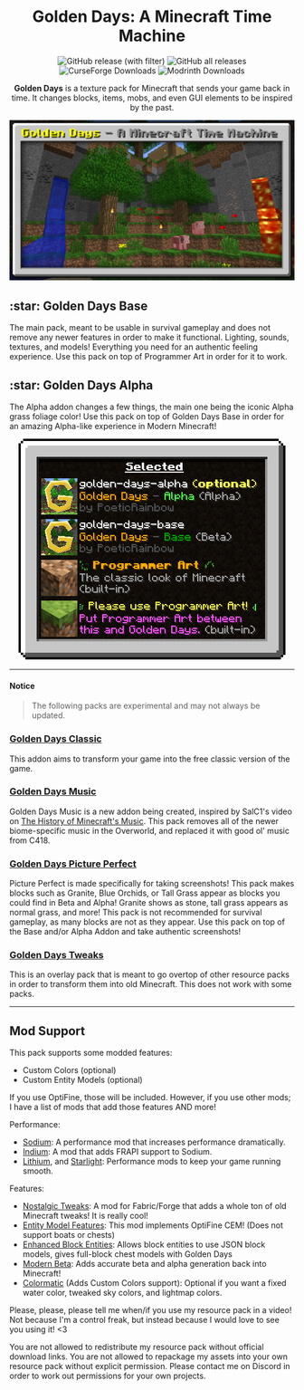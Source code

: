 <div align="center">
    <h1>
        Golden Days: A Minecraft Time Machine
    </h1>
    <img alt="GitHub release (with filter)" src="https://img.shields.io/github/v/release/PoeticRainbow/golden-days?style=plastic&label=latest&link=https%3A%2F%2Fgithub.com%2FPoeticRainbow%2Fgolden-days">
    <img alt="GitHub all releases" src="https://img.shields.io/github/downloads/PoeticRainbow/golden-days/total?style=plastic&logo=github&label=GitHub&link=https%3A%2F%2Fgithub.com%2FPoeticRainbow%2Fgolden-days">
    <img alt="CurseForge Downloads" src="https://img.shields.io/curseforge/dt/384081?style=plastic&logo=curseforge&label=CurseForge&color=F16436&link=https%3A%2F%2Flegacy.curseforge.com%2Fminecraft%2Ftexture-packs%2Fgolden-days">
    <img alt="Modrinth Downloads" src="https://img.shields.io/modrinth/dt/BFzJ6aQL?style=plastic&logo=modrinth&label=Modrinth&link=https%3A%2F%2Fmodrinth.com%2Fresourcepack%2Fgolden-days">
    <p>
        <b>Golden Days</b> is a texture pack for Minecraft that sends your game back in time. It changes blocks, items, mobs, and even GUI elements to be inspired by the past.
    </p>
    <img src="./cover.png">
</div>

<p>
    <h2>:star: Golden Days Base</h2>
    The main pack, meant to be usable in survival gameplay and does not remove any newer features in order to make it functional. Lighting, sounds, textures, and models! Everything you need for an authentic feeling experience. Use this pack on top of Programmer Art in order for it to work.
</p>
<p>
    <h2>:star: Golden Days Alpha</h2>
    The Alpha addon changes a few things, the main one being the iconic Alpha grass foliage color! Use this pack on top of Golden Days Base in order for an amazing Alpha-like experience in Modern Minecraft!
</p>

<div align="center">
    <img src="./packorder.png">
</div>

---
#### Notice
>The following packs are experimental and may not always be updated.
### <ins>Golden Days Classic</ins>
This addon aims to transform your game into the free classic version of the game.

### <ins>Golden Days Music</ins>
Golden Days Music is a new addon being created, inspired by SalC1's video on [The History of Minecraft's Music](https://www.youtube.com/watch?v=PX5LW6ICYY0). This pack removes all of the newer biome-specific music in the Overworld, and replaced it with good ol' music from C418.

### <ins>Golden Days Picture Perfect</ins>
Picture Perfect is made specifically for taking screenshots! This pack makes blocks such as Granite, Blue Orchids, or Tall Grass appear as blocks you could find in Beta and Alpha! Granite shows as stone, tall grass appears as normal grass, and more! This pack is not recommended for survival gameplay, as many blocks are not as they appear. Use this pack on top of the Base and/or Alpha Addon and take authentic screenshots!

### <ins>Golden Days Tweaks</ins>
This is an overlay pack that is meant to go overtop of other resource packs in order to transform them into old Minecraft. This does not work with some packs.

---
## Mod Support
This pack supports some modded features:
- Custom Colors (optional)
- Custom Entity Models (optional)

If you use OptiFine, those will be included. However, if you use other mods; I have a list of mods that add those features AND more!

Performance:
- [Sodium](https://modrinth.com/mod/sodium): A performance mod that increases performance dramatically.
- [Indium](https://modrinth.com/mod/indium): A mod that adds FRAPI support to Sodium.
- [Lithium](https://modrinth.com/mod/lithium), and [Starlight](https://modrinth.com/mod/starlight): Performance mods to keep your game running smooth.

Features:
- [Nostalgic Tweaks](https://modrinth.com/mod/nostalgic-tweaks): A mod for Fabric/Forge that adds a whole ton of old Minecraft tweaks! It is really cool!
- [Entity Model Features](https://modrinth.com/mod/entity-model-features): This mod implements OptiFine CEM! (Does not support boats or chests)
- [Enhanced Block Entities](https://modrinth.com/mod/ebe): Allows block entities to use JSON block models, gives full-block chest models with Golden Days
- [Modern Beta](https://www.curseforge.com/minecraft/mc-mods/modern-beta): Adds accurate beta and alpha generation back into Minecraft!
- [Colormatic](https://modrinth.com/mod/colormatic) (Adds Custom Colors support): Optional if you want a fixed water color, tweaked sky colors, and lightmap colors.

Please, please, please tell me when/if you use my resource pack in a video! Not because I'm a control freak, but instead because I would love to see you using it! <3

You are not allowed to redistribute my resource pack without official download links. You are not allowed to repackage my assets into your own resource pack without explicit permission. Please contact me on Discord in order to work out permissions for your own projects.
